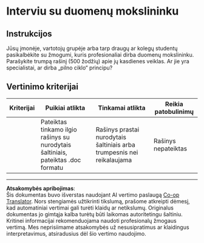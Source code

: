 <!--
CO_OP_TRANSLATOR_METADATA:
{
  "original_hash": "70d65aeddc06170bc1aed5b27805f930",
  "translation_date": "2025-09-03T17:45:06+00:00",
  "source_file": "1-Introduction/4-techniques-of-ML/assignment.md",
  "language_code": "lt"
}
-->
# Interviu su duomenų mokslininku

## Instrukcijos

Jūsų įmonėje, vartotojų grupėje arba tarp draugų ar kolegų studentų pasikalbėkite su žmogumi, kuris profesionaliai dirba duomenų mokslininku. Parašykite trumpą rašinį (500 žodžių) apie jų kasdienes veiklas. Ar jie yra specialistai, ar dirba „pilno ciklo“ principu?

## Vertinimo kriterijai

| Kriterijai | Puikiai atlikta                                                                  | Tinkamai atlikta                                                  | Reikia patobulinimų   |
| ---------- | ------------------------------------------------------------------------------- | ----------------------------------------------------------------- | --------------------- |
|            | Pateiktas tinkamo ilgio rašinys su nurodytais šaltiniais, pateiktas .doc formatu | Rašinys prastai nurodytais šaltiniais arba trumpesnis nei reikalaujama | Rašinys nepateiktas  |

---

**Atsakomybės apribojimas**:  
Šis dokumentas buvo išverstas naudojant AI vertimo paslaugą [Co-op Translator](https://github.com/Azure/co-op-translator). Nors stengiamės užtikrinti tikslumą, prašome atkreipti dėmesį, kad automatiniai vertimai gali turėti klaidų ar netikslumų. Originalus dokumentas jo gimtąja kalba turėtų būti laikomas autoritetingu šaltiniu. Kritinei informacijai rekomenduojama naudoti profesionalų žmogaus vertimą. Mes neprisiimame atsakomybės už nesusipratimus ar klaidingus interpretavimus, atsiradusius dėl šio vertimo naudojimo.